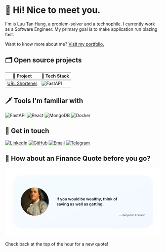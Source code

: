 # 🚀 Hi! Nice to meet you.

I'm is Luu Tan Hung, a problem-solver and a technophile. I currently work as a Software Engineer. My primary goal is to make application run blazing fast.

Want to know more about me? [Visit my portfolio.](https://example.com/)

## 🗂️ Open source projects
| 🎁 Project | 🤖 Tech Stack |
|------------|---------------|
|[URL Shortener](https://github.com/luutanhung/url-shortener) | <img alt="FastAPI" src="https://img.shields.io/badge/-FastAPI-009688?style=flat-square&logo=fastapi&logoColor=white" /> |

## 🗡️ Tools I'm familiar with
<img alt="FastAPI" src="https://img.shields.io/badge/-FastAPI-009688?style=flat-square&logo=fastapi&logoColor=white" /> <img alt="React" src="https://img.shields.io/badge/-React-45b8d8?style=flat-square&logo=react&logoColor=white" /> <img alt="MongoDB" src="https://img.shields.io/badge/-MongoDB-13aa52?style=flat-square&logo=mongodb&logoColor=white" /> <img alt="Docker" src="https://img.shields.io/badge/-Docker-46a2f1?style=flat-square&logo=docker&logoColor=white" />

## 🤝 Get in touch
[![LinkedIn](https://img.shields.io/badge/-LinkedIn-0077B5?style=flat-square&logo=Linkedin&logoColor=white)](https://www.linkedin.com/in/luu-tan-hung)
[![GitHub](https://img.shields.io/badge/-GitHub-181717?style=flat-square&logo=GitHub&logoColor=white)](https://github.com/luutanhung)
[![Email](https://img.shields.io/badge/-Email-D14836?style=flat-square&logo=Gmail&logoColor=white)](mailto:luutanhung.dev@gmail.com)
[![Telegram](https://img.shields.io/badge/-Telegram-26A5E4?style=flat-square&logo=telegram&logoColor=white)](https://t.me/luutanhung)

## 📜 How about an Finance Quote before you go?
![Finance Quote](/assets/quote-1760404692.svg)

Check back at the top of the hour for a new quote!
